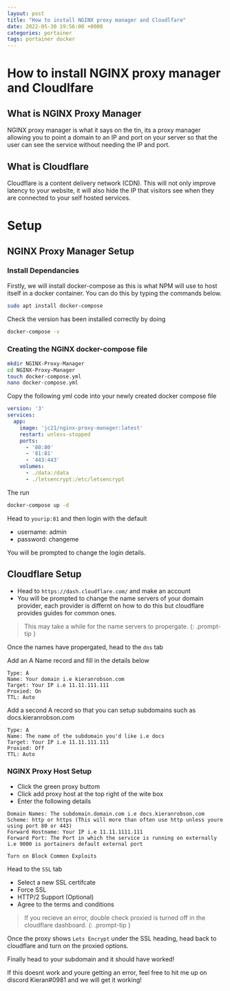 ```yaml
---
layout: post
title: "How to install NGINX proxy manager and Cloudlfare"
date: 2022-05-30 19:56:00 +0000
categories: portainer
tags: portainer docker
---
```

# How to install NGINX proxy manager and Cloudlfare
## What is NGINX Proxy Manager
NGINX proxy manager is what it says on the tin, its a proxy manager allowing you to point a domain to an IP and port on your server so that the user can see the service without needing the IP and port.
## What is Cloudflare 
Cloudflare is a content delivery network (CDN). This will not only improve latency to your website, it will also hide the IP that visitors see when they are connected to your self hosted services.


# Setup
## NGINX Proxy Manager Setup
### Install Dependancies
Firstly, we will install docker-compose as this is what NPM will use to host itself in a docker container. You can do this by typing the commands below.
```bash
sudo apt install docker-compose
```
Check the version has been installed correctly by doing 
```bash
docker-compose -v
```

### Creating the NGINX docker-compose file
```bash
mkdir NGINX-Proxy-Manager
cd NGINX-Proxy-Manager
touch docker-compose.yml
nano docker-compose.yml
```

Copy the following yml code into your newly created docker compose file
```yaml
version: '3'
services:
  app:
    image: 'jc21/nginx-proxy-manager:latest'
    restart: unless-stopped
    ports:
      - '80:80'
      - '81:81'
      - '443:443'
    volumes:
      - ./data:/data
      - ./letsencrypt:/etc/letsencrypt
```
The run 
```bash
docker-compose up -d
```
Head to `yourip:81` and then login with the default 
* username: admin
* password: changeme

You will be prompted to change the login details.


## Cloudflare Setup

* Head to `https://dash.cloudflare.com/` and make an account
* You will be prompted to change the name servers of your domain provider, each provider is differnt on how to do this but cloudflare provides guides for common ones. 

> This may take a while for the name servers to propergate.
{: .prompt-tip }

Once the names have propergated, head to the `dns` tab

Add an A Name record and fill in the details below
```
Type: A
Name: Your domain i.e kieranrobson.com
Target: Your IP i.e 11.11.111.111
Proxied: On
TTL: Auto
```

Add a second A record so that you can setup subdomains such as docs.kieranrobson.com
```
Type: A
Name: The name of the subdomain you'd like i.e docs
Target: Your IP i.e 11.11.111.111 
Proxied: Off
TTL: Auto
```

### NGINX Proxy Host Setup
* Click the green proxy buttom
* Click add proxy host at the top right of the wite box
* Enter the following details
```
Domain Names: The subdomain.domain.com i.e docs.kieranrobson.com
Scheme: http or https (This will more than often use http unless youre using port 80 or 443)
Forward Hostname: Your IP i.e 11.11.1111.111
Forward Port: The Port in which the service is running on externally i.e 9000 is portainers default external port

Turn on Block Common Exploits
```

Head to the `SSL` tab 
* Select a new SSL certifcate 
* Force SSL
* HTTP/2  Support (Optional)
* Agree to the terms and conditions

> If you recieve an error, double check proxied is turned off in the cloudflare dashboard.
{: .prompt-tip }

Once the proxy shows `Lets Encrypt` under the SSL heading, head back to cloudflare and turn on the proxied options.

Finally head to your subdomain and it should have worked! 

If this doesnt work and youre getting an error, feel free to hit me up on discord Kieran#0981 and we will get it working!
